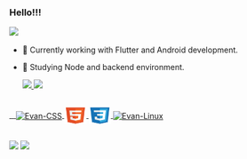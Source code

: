 ### Hello!!! 

<img src="https://sdk.bitmoji.com/render/panel/afdff8cf-a808-402c-a0de-a2384411b9eb-75df553d-6e9a-45be-9e71-06028402bc3f-v1.png?transparent=1&palette=1" height="80px">

- 🔭 Currently working with Flutter and Android development. 
- 🌱 Studying Node and backend environment. 

  <div>
  <a href="https://github.com/italoevan">
  <img height="180em" src="https://github-readme-stats.vercel.app/api?username=italoevan&show_icons=true&theme=dracula&include_all_commits=true&count_private=true"/>
  <img height="180em" src="https://github-readme-stats.vercel.app/api/top-langs/?username=italoevan&layout=compact&langs_count=7&theme=dracula"/>
</div>
<div style="display: inline_block"><br>
  <img align="center" alt "Evan-Dart" height="30 width="40" src="https://cdn.jsdelivr.net/gh/devicons/devicon/icons/dart/dart-original.svg">
<img align="center" alt "Evan-Dart" height="30 width="40" src="https://cdn.jsdelivr.net/gh/devicons/devicon/icons/android/android-original.svg">
  <img align="center" alt "Evan-Java" height="30 width="40" src="https://cdn.jsdelivr.net/gh/devicons/devicon/icons/java/java-original.svg"> 
                                                                                                            
<img align="center" alt="Evan-CSS" height="30" width="40" src="https://cdn.jsdelivr.net/gh/devicons/devicon/icons/spring/spring-original.svg">
  <img align="center" alt="Evan-HTML" height="30" width="40" src="https://raw.githubusercontent.com/devicons/devicon/master/icons/html5/html5-original.svg">
  <img align="center" alt="Evan-CSS" height="30" width="40" src="https://raw.githubusercontent.com/devicons/devicon/master/icons/css3/css3-original.svg">
   <img align="center" alt="Evan-Linux" height="30" width="40" src="https://cdn.jsdelivr.net/gh/devicons/devicon/icons/linux/linux-original.svg">
 
</div>
  
  ##
 
<div> 

  <a href = "mailto:igbehh@gmail.com"><img src="https://img.shields.io/badge/-Gmail-%23333?style=for-the-badge&logo=gmail&logoColor=white" target="_blank"></a>
  <a href="https://www.linkedin.com/in/%C3%ADtalo-gabriel-8469351b1/" target="_blank"><img src="https://img.shields.io/badge/-LinkedIn-%230077B5?style=for-the-badge&logo=linkedin&logoColor=white" target="_blank"></a> 
 
 <!-- ![Snake animation](https://github.com/rafaballerini/rafaballerini/blob/output/github-contribution-grid-snake.svg) -->
 
</div>
